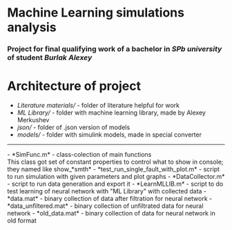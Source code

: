 # Machine Learning simulations analysis
### Project for final qualifying work of a bachelor in *SPb university* of student *Burlak Alexey*
# Architecture of project

- *Literature materials/* - folder of literature helpful for work
- *ML Library/* - folder with machine learning library, made by Alexey Merkushev
- *json/* - folder of .json version of models
- *models/* - folder with simulink models, made in special converter
<hr/>
- *SimFunc.m* - class-colection of main functions 
    <br/>This class got set of constant properties to control what to show in console; 
    <br/>they named like show_*smth*
- *test_run_single_fault_with_plot.m* - script to run simulation with given parameters and plot graphs
- *DataCollector.m* - script to run data generation and export it
- *LearnMLLIB.m* - script to do test learning of neural network with "ML Library" with collected data
- *data.mat* - binary collection of data after filtration for neural network
- *data_unfiltered.mat* - binary collection of unfiltrated data for neural network
- *old_data.mat* - binary collection of data for neural network in old format


